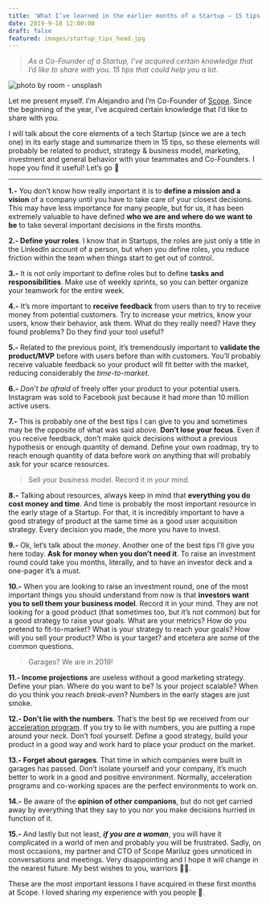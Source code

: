 ```yaml
---
title: 'What I’ve learned in the earlier months of a Startup — 15 tips.'
date: 2019-9-18 12:00:00
draft: false
featured: images/startup_tips_head.jpg
---
```


> _As a Co-Founder of a Startup, I’ve acquired certain knowledge that I’d like to share with you. 15 tips that could help you a lot._

![photo by room - unsplash](https://miro.medium.com/max/700/0*eRHVJcXsKztEx9IR)

Let me present myself. I’m Alejandro and I’m Co-Founder of [Scope](https://hackernoon.com/measure-a-developers-impact-e2e18593ac79). Since the beginning of the year, I’ve acquired certain knowledge that I’d like to share with you.

I will talk about the core elements of a tech Startup (since we are a tech one) in its early stage and summarize them in 15 tips, so these elements will probably be related to product, strategy & business model, marketing, investment and general behavior with your teammates and Co-Founders.
I hope you find it useful! Let’s go 🚀

---

**1.-** You don’t know how really important it is to **define a mission and a vision** of a company until you have to take care of your closest decisions. This may have less importance for many people, but for us, it has been extremely valuable to have defined **who we are and where do we want to be** to take several important decisions in the firsts months.

**2.- Define your roles**. I know that in Startups, the roles are just only a title in the LinkedIn account of a person, but when you define roles, you reduce friction within the team when things start to get out of control.

**3.-** It is not only important to define roles but to define **tasks and responsibilities**. Make use of weekly sprints, so you can better organize your teamwork for the entire week.

**4.-** It’s more important to **receive feedback** from users than to try to receive money from potential customers. Try to increase your metrics, know your users, know their behavior, ask them. What do they really need? Have they found problems? Do they find your tool useful?

**5.-** Related to the previous point, it’s tremendously important to **validate the product/MVP** before with users before than with customers. You’ll probably receive valuable feedback so your product will fit better with the market, reducing considerably the _time-to-market_.

**6.-** _Don’t be afraid_ of freely offer your product to your potential users. Instagram was sold to Facebook just because it had more than 10 million active users.

**7.-** This is probably one of the best tips I can give to you and sometimes may be the opposite of what was said above. **Don’t lose your focus**. Even if you receive feedback, don’t make quick decisions without a previous hypothesis or enough quantity of demand. Define your own roadmap, try to reach enough quantity of data before work on anything that will probably ask for your scarce resources.

> Sell your business model. Record it in your mind.

**8.-** Talking about resources, always keep in mind that **everything you do cost money and time**. And time is probably the most important resource in the early stage of a Startup. For that, it is incredibly important to have a good strategy of product at the same time as a good user acquisition strategy. Every decision you made, the more you have to invest.

**9.-** Ok, let’s talk about the _money_. Another one of the best tips I’ll give you here today. **Ask for money when you don’t need it**. To raise an investment round could take you months, literally, and to have an investor deck and a one-pager it’s a must.

**10.-** When you are looking to raise an investment round, one of the most important things you should understand from now is that **investors want you to sell them your business model**. Record it in your mind. They are not looking for a good product (that sometimes too, but it’s not common) but for a good strategy to raise your goals. What are your metrics? How do you pretend to fit-to-market? What is your strategy to reach your goals? How will you sell your product? Who is your target? and etcetera are some of the common questions.

> Garages? We are in 2019!

**11.- Income projections** are useless without a good marketing strategy. Define your plan. Where do you want to be? Is your project scalable? When do you think you reach _break-even_? Numbers in the early stages are just smoke.

**12.- Don’t lie with the numbers**. That’s the best tip we received from our [acceleration program](https://andalucia.openfuture.org/). If you try to lie with numbers, you are putting a rope around your neck. Don’t fool yourself. Define a good strategy, build your product in a good way and work hard to place your product on the market.

**13.- Forget about garages**. That time in which companies were built in garages has passed. Don’t isolate yourself and your company, it’s much better to work in a good and positive environment. Normally, acceleration programs and co-working spaces are the perfect environments to work on.

**14.-** Be aware of the **opinion of other companions**, but do not get carried away by everything that they say to you nor you make decisions hurried in function of it.

**15.-** And lastly but not least, **_if you are a woman_**, you will have it complicated in a world of men and probably you will be frustrated. Sadly, on most occasions, my partner and CTO of Scope Mariluz goes unnoticed in conversations and meetings. Very disappointing and I hope it will change in the nearest future. My best wishes to you, warriors 💪🏻.

These are the most important lessons I have acquired in these first months at Scope. I loved sharing my experience with you people 💙.
